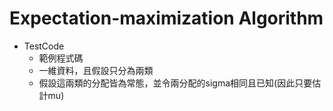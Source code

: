 # Expectation-maximization Algorithm

- TestCode
    - 範例程式碼
    - 一維資料，且假設只分為兩類
    - 假設這兩類的分配皆為常態，並令兩分配的sigma相同且已知(因此只要估計mu)
